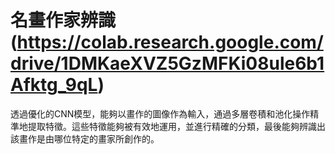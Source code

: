 # 名畫作家辨識(https://colab.research.google.com/drive/1DMKaeXVZ5GzMFKi08ule6b1Afktg_9qL)
透過優化的CNN模型，能夠以畫作的圖像作為輸入，通過多層卷積和池化操作精準地提取特徵。這些特徵能夠被有效地運用，並進行精確的分類，最後能夠辨識出該畫作是由哪位特定的畫家所創作的。
